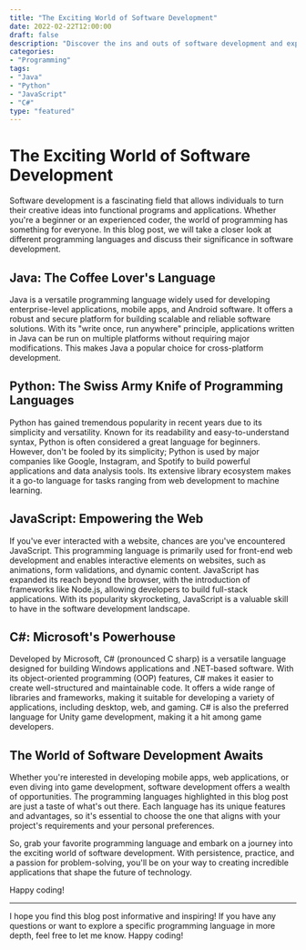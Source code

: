 ```yaml
---
title: "The Exciting World of Software Development"
date: 2022-02-22T12:00:00
draft: false
description: "Discover the ins and outs of software development and explore different programming languages."
categories:
- "Programming"
tags:
- "Java"
- "Python"
- "JavaScript"
- "C#"
type: "featured"
---
```


# The Exciting World of Software Development

Software development is a fascinating field that allows individuals to turn their creative ideas into functional programs and applications. Whether you're a beginner or an experienced coder, the world of programming has something for everyone. In this blog post, we will take a closer look at different programming languages and discuss their significance in software development.

## Java: The Coffee Lover's Language

Java is a versatile programming language widely used for developing enterprise-level applications, mobile apps, and Android software. It offers a robust and secure platform for building scalable and reliable software solutions. With its "write once, run anywhere" principle, applications written in Java can be run on multiple platforms without requiring major modifications. This makes Java a popular choice for cross-platform development.

## Python: The Swiss Army Knife of Programming Languages

Python has gained tremendous popularity in recent years due to its simplicity and versatility. Known for its readability and easy-to-understand syntax, Python is often considered a great language for beginners. However, don't be fooled by its simplicity; Python is used by major companies like Google, Instagram, and Spotify to build powerful applications and data analysis tools. Its extensive library ecosystem makes it a go-to language for tasks ranging from web development to machine learning.

## JavaScript: Empowering the Web

If you've ever interacted with a website, chances are you've encountered JavaScript. This programming language is primarily used for front-end web development and enables interactive elements on websites, such as animations, form validations, and dynamic content. JavaScript has expanded its reach beyond the browser, with the introduction of frameworks like Node.js, allowing developers to build full-stack applications. With its popularity skyrocketing, JavaScript is a valuable skill to have in the software development landscape.

## C#: Microsoft's Powerhouse

Developed by Microsoft, C# (pronounced C sharp) is a versatile language designed for building Windows applications and .NET-based software. With its object-oriented programming (OOP) features, C# makes it easier to create well-structured and maintainable code. It offers a wide range of libraries and frameworks, making it suitable for developing a variety of applications, including desktop, web, and gaming. C# is also the preferred language for Unity game development, making it a hit among game developers.

## The World of Software Development Awaits

Whether you're interested in developing mobile apps, web applications, or even diving into game development, software development offers a wealth of opportunities. The programming languages highlighted in this blog post are just a taste of what's out there. Each language has its unique features and advantages, so it's essential to choose the one that aligns with your project's requirements and your personal preferences.

So, grab your favorite programming language and embark on a journey into the exciting world of software development. With persistence, practice, and a passion for problem-solving, you'll be on your way to creating incredible applications that shape the future of technology.

Happy coding!

---

I hope you find this blog post informative and inspiring! If you have any questions or want to explore a specific programming language in more depth, feel free to let me know. Happy coding!
